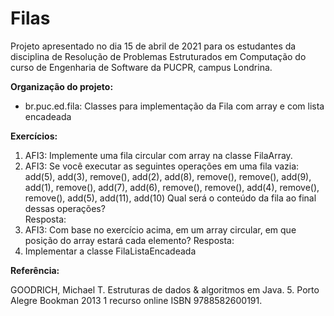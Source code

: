 # Filas

Projeto apresentado no dia 15 de abril de 2021 para os estudantes da disciplina de Resolução de
Problemas Estruturados em Computação do curso de Engenharia de Software da PUCPR, campus Londrina.

**Organização do projeto:**

* br.puc.ed.fila: Classes para implementação da Fila com array e com lista encadeada

**Exercícios:**

1) AFI3: Implemente uma fila circular com array na classe FilaArray.
2) AFI3: Se você executar as seguintes operações em uma fila vazia:
   add(5), add(3), remove(), add(2), add(8), remove(), remove(), add(9), add(1), remove(), add(7),
   add(6), remove(), remove(), add(4), remove(), remove(), add(5), add(11), add(10)
   Qual será o conteúdo da fila ao final dessas operações?  
   Resposta:
3) AFI3: Com base no exercício acima, em um array circular, em que posição do array estará cada
   elemento? 
   Resposta:
6) Implementar a classe FilaListaEncadeada

**Referência:**

GOODRICH, Michael T. Estruturas de dados & algoritmos em Java. 5. Porto Alegre Bookman 2013 1
recurso online ISBN 9788582600191.